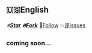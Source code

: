 :us:English
---------

***:star:[Star](https://github.com/wangxiaoleiAI/big-data.git)***
***:fire:[Fork](https://github.com/wangxiaoleiAI/big-data.git)*** :rocket:[Follow](https://github.com/wangxiaoleiAI)
 :boom:[评issues](https://github.com/wangxiaoleiAI/big-data/issues/2)


### coming soon...
